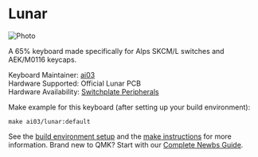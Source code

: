 # Lunar

![Photo](https://i.imgur.com/hYoW8IJ.jpg)  

A 65% keyboard made specifically for Alps SKCM/L switches and AEK/M0116 keycaps.

Keyboard Maintainer: [ai03](https://github.com/ai03-2725)  
Hardware Supported: Official Lunar PCB  
Hardware Availability: [Switchplate Peripherals](https://switchplate.co/)  

Make example for this keyboard (after setting up your build environment):

    make ai03/lunar:default

See the [build environment setup](https://docs.qmk.fm/#/getting_started_build_tools) and the [make instructions](https://docs.qmk.fm/#/getting_started_make_guide) for more information. Brand new to QMK? Start with our [Complete Newbs Guide](https://docs.qmk.fm/#/newbs).
